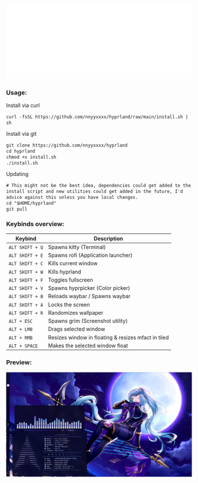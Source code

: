 <p align="center">
  <img src=".github/header.svg" alt="Header">
</p>

### Usage:
Install via curl
  ```shell
  curl -fsSL https://github.com/nnyyxxxx/hyprland/raw/main/install.sh | sh
  ```

Install via git
  ```shell
  git clone https://github.com/nnyyxxxx/hyprland
  cd hyprland
  chmod +x install.sh
  ./install.sh
  ```
Updating
```shell
# This might not be the best idea, dependencies could get added to the install script and new utilities could get added in the future, I'd advice against this unless you have local changes.
cd "$HOME/hyprland"
git pull
```

### Keybinds overview:
| Keybind | Description |  
| --- | --- |  
| `ALT SHIFT + Q` | Spawns kitty (Terminal) |  
| `ALT SHIFT + E` | Spawns rofi (Application launcher) |
| `ALT SHIFT + C` | Kills current window |
| `ALT SHIFT + W` | Kills hyprland |
| `ALT SHIFT + F` | Toggles fullscreen |
| `ALT SHIFT + V` | Spawns hyprpicker (Color picker) |
| `ALT SHIFT + B` | Reloads waybar / Spawns waybar |
| `ALT SHIFT + A` | Locks the screen |
| `ALT SHIFT + R` | Randomizes wallpaper |
| `ALT + ESC` | Spawns grim (Screenshot utility) |
| `ALT + LMB` | Drags selected window |
| `ALT + RMB` | Resizes window in floating & resizes mfact in tiled |
| `ALT + SPACE` | Makes the selected window float |

### Preview:
![](.github/preview.png)
